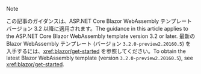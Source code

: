 > [!NOTE]
> <span data-ttu-id="f26a7-101">この記事のガイダンスは、ASP.NET Core Blazor WebAssembly テンプレート バージョン 3.2 以降に適用されます。</span><span class="sxs-lookup"><span data-stu-id="f26a7-101">The guidance in this article applies to the ASP.NET Core Blazor WebAssembly template version 3.2 or later.</span></span> <span data-ttu-id="f26a7-102">最新の Blazor WebAssembly テンプレート (バージョン `3.2.0-preview2.20160.5`) を入手するには、<xref:blazor/get-started> を参照してください。</span><span class="sxs-lookup"><span data-stu-id="f26a7-102">To obtain the latest Blazor WebAssembly template (version `3.2.0-preview2.20160.5`), see <xref:blazor/get-started>.</span></span>
